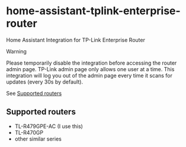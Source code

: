 # home-assistant-tplink-enterprise-router

Home Assistant Integration for TP-Link Enterprise Router

> [!WARNING]
> Please temporarily disable the integration before accessing the router admin page. TP-Link admin page only allows one user at a time. This integration will log you out of the admin page every time it scans for updates (every 30s by default).

See [Supported routers](#supports)

## <a id="supports">Supported routers</a>
- TL-R479GPE-AC (I use this)
- TL-R470GP
- other similar series
